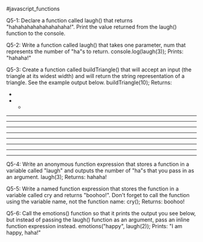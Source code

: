 #javascript_functions

Q5-1:
Declare a function called laugh() that returns "hahahahahahahahahaha!". Print the value returned from the laugh() function to the console.

Q5-2:
Write a function called laugh() that takes one parameter, num that represents the number of "ha"s to return.
console.log(laugh(3));
Prints: "hahaha!"

Q5-3:
Create a function called buildTriangle() that will accept an input (the triangle at its widest width) and will return the string representation of a triangle. See the example output below.
buildTriangle(10);
Returns:

* 
* * 
* * * 
* * * * 
* * * * * 
* * * * * * 
* * * * * * * 
* * * * * * * * 
* * * * * * * * * 
* * * * * * * * * *

Q5-4:
Write an anonymous function expression that stores a function in a variable called "laugh" and outputs the number of "ha"s that you pass in as an argument.
laugh(3);
Returns: hahaha!

Q5-5:
Write a named function expression that stores the function in a variable called cry and returns "boohoo!". Don't forget to call the function using the variable name, not the function name:
cry();
Returns: boohoo!

Q5-6:
Call the emotions() function so that it prints the output you see below, but instead of passing the laugh() function as an argument, pass an inline function expression instead.
emotions("happy", laugh(2)); 
Prints: "I am happy, haha!"

